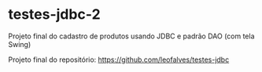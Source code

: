 # testes-jdbc-2
Projeto final do cadastro de produtos usando JDBC e padrão DAO (com tela Swing)

Projeto final do repositório: https://github.com/leofalves/testes-jdbc
